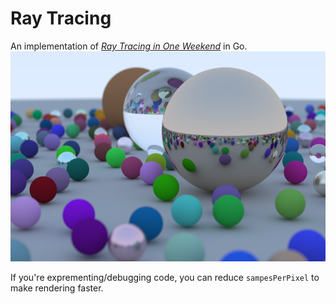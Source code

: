 # Ray Tracing

An implementation of [_Ray Tracing in One Weekend_](https://raytracing.github.io/books/RayTracingInOneWeekend.html) in Go.
![Original Render Image](original-render-small.png?raw=true)

If you're exprementing/debugging code, you can reduce `sampesPerPixel` to make rendering faster.
